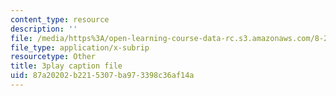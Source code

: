 ```yaml
---
content_type: resource
description: ''
file: /media/https%3A/open-learning-course-data-rc.s3.amazonaws.com/8-286-the-early-universe-fall-2013/87a20202b2215307ba973398c36af14a_eUYIcR1VGns.vtt
file_type: application/x-subrip
resourcetype: Other
title: 3play caption file
uid: 87a20202-b221-5307-ba97-3398c36af14a
---
```

